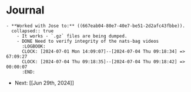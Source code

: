 # Journal
	- **Worked with Jose to:** ((667eab04-80e7-40e7-be51-2d2afc43fbbe)).
	  collapsed:: true
		- It works - `.gz` files are being dumped.
		- DONE Need to verify integrity of the nats-bag videos
		  :LOGBOOK:
		  CLOCK: [2024-07-01 Mon 14:09:07]--[2024-07-04 Thu 09:18:34] =>  67:09:27
		  CLOCK: [2024-07-04 Thu 09:18:35]--[2024-07-04 Thu 09:18:42] =>  00:00:07
		  :END:
- Next: [[Jun 29th, 2024]]